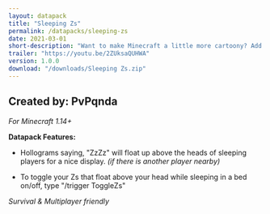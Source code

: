 ```yaml
---
layout: datapack
title: "Sleeping Zs"
permalink: /datapacks/sleeping-zs
date: 2021-03-01
short-description: "Want to make Minecraft a little more cartoony? Add Zs to sleeping players!"
trailer: "https://youtu.be/2ZUksaQUHWA"
version: 1.0.0
download: "/downloads/Sleeping Zs.zip"
---
```

Created by: PvPqnda
-
*For Minecraft 1.14+*

**Datapack Features:**

- Hollograms saying, "ZzZz" will float up above the heads of sleeping players for a nice display. *(if there is another player nearby)*

- To toggle your Zs that float above your head while sleeping in a bed on/off, type "/trigger ToggleZs"

*Survival & Multiplayer friendly*